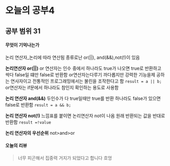 ﻿# 오늘의 공부4
## 공부 범위 31
#### 무엇이 기억나는가

논리 연산자_논리에 따라 연산됨 종류로난 or(||), and(&&),not(!)이 있음

**논리연산자 or(||)**
or  연산자는 인수 중에서 하나라도 true가  나오면 true로  반환하고 싹다 false일 떄만 false로 반환함 or연산자는다루기 까다롭지만 강력한 기능을제 공하는 연사자이고 전통적인 프로그래밍에서는 불린을 조작한다고 함
`result = a || b;`
or연산자는 if문에서 하나라도 참인지 확인하는 용도로 사용함

**논리 연산자 and(&&)**
두인수가 다  true일때만 true를 반환 하나라도 false가 있으면 false로 반환함
`result = a && b;`

**논리 연산자 not(!)**
느낌표를 붙이면 논리연산자 not이 나옴 
원래 반환되는 값을 반대로 반환함
`result =!value`

**논리 연산자의 우선순위**
not>and>or

#### 오늘의 리뷰 
>너무 피곤해서 집중력 거지가 되었다고 합니다 흐엉




